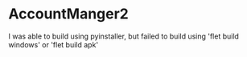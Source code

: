 # AccountManger2

I was able to build using pyinstaller, but failed to build using 'flet build windows' or 'flet build apk'